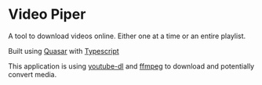 # Video Piper

A tool to download videos online. Either one at a time or an entire playlist.

Built using [Quasar](https://quasar.dev/) with [Typescript](https://github.com/microsoft/TypeScript)

This application is using [youtube-dl](https://github.com/ytdl-org/youtube-dl) and [ffmpeg](https://github.com/FFmpeg/FFmpeg) to download and potentially convert media.
